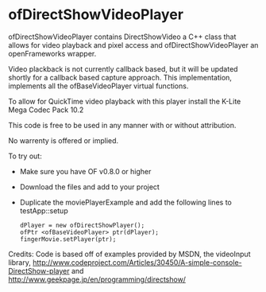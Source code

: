 ofDirectShowVideoPlayer
=======================

ofDirectShowVideoPlayer contains DirectShowVideo a C++ class that allows for video playback and pixel access and ofDirectShowVideoPlayer an openFrameworks wrapper.



Video plackback is not currently callback based, but it will be updated shortly for a callback based capture approach.
This implementation, implements all the ofBaseVideoPlayer virtual functions. 



To allow for QuickTime video playback with this player install the K-Lite Mega Codec Pack 10.2



This code is free to be used in any manner with or without attribution. 

No warrenty is offered or implied. 


To try out:
* Make sure you have OF v0.8.0 or higher 
* Download the files and add to your project
* Duplicate the moviePlayerExample and add the following lines to testApp::setup 

	```
	dPlayer = new ofDirectShowPlayer(); 
	ofPtr <ofBaseVideoPlayer> ptr(dPlayer);
	fingerMovie.setPlayer(ptr);
	```

Credits:
Code is based off of examples provided by MSDN, the videoInput library, http://www.codeproject.com/Articles/30450/A-simple-console-DirectShow-player and http://www.geekpage.jp/en/programming/directshow/


